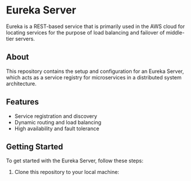 # Eureka Server

Eureka is a REST-based service that is primarily used in the AWS cloud for locating services for the purpose of load balancing and failover of middle-tier servers.

## About

This repository contains the setup and configuration for an Eureka Server, which acts as a service registry for microservices in a distributed system architecture.

## Features

- Service registration and discovery
- Dynamic routing and load balancing
- High availability and fault tolerance

## Getting Started

To get started with the Eureka Server, follow these steps:

1. Clone this repository to your local machine:

